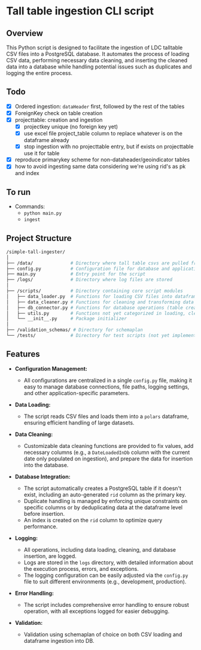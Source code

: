 # Tall table ingestion CLI script

## Overview

This Python script is designed to facilitate the ingestion of LDC talltable CSV files into a PostgreSQL database. It automates the process of loading CSV data, performing necessary data cleaning, and inserting the cleaned data into a database while handling potential issues such as duplicates and logging the entire process.


## Todo
- [x] Ordered ingestion: `dataHeader` first, followed by the rest of the tables
- [x] ForeignKey check on table creation
- [x] projecttable: creation and ingestion
  - [x] projectkey unique (no foreign key yet)
  - [x] use excel file project_table column to replace whatever is on the dataframe already
  - [x] stop ingestion with no projecttable entry, but if exists on projecttable use it for table
- [x] reproduce primarykey scheme for non-dataheader/geoindicator tables
- [x] how to avoid ingesting same data considering we're using rid's as pk and index

## To run
- Commands:
  - `python main.py`
  - `ingest`

## Project Structure

```bash
/simple-tall-ingester/
│
├── /data/              # Directory where tall table csvs are pulled from
├── config.py           # Configuration file for database and application settings
├── main.py             # Entry point for the script
├── /logs/              # Directory where log files are stored
│
├── /scripts/           # Directory containing core script modules
│   ├── data_loader.py  # Functions for loading CSV files into dataframes
│   ├── data_cleaner.py # Functions for cleaning and transforming data
│   ├── db_connector.py # Functions for database operations (table creation, data insertion)
│   ├── utils.py        # Functions not yet categorized in loading, cleaning, or ingesting
│   └── __init__.py     # Package initializer
│
├── /validation_schemas/ # Directory for schemaplan
└── /tests/             # Directory for test scripts (not yet implemented)

```

## Features

- **Configuration Management:**
  - All configurations are centralized in a single `config.py` file, making it easy to manage database connections, file paths, logging settings, and other application-specific parameters.

- **Data Loading:**
  - The script reads CSV files and loads them into a `polars` dataframe, ensuring efficient handling of large datasets.

- **Data Cleaning:**
  - Customizable data cleaning functions are provided to fix values, add necessary columns (e.g., a `DateLoadedInDb` column with the current date only populated on ingestion), and prepare the data for insertion into the database.

- **Database Integration:**
  - The script automatically creates a PostgreSQL table if it doesn't exist, including an auto-generated `rid` column as the primary key.
  - Duplicate handling is managed by enforcing unique constraints on specific columns or by deduplicating data at the dataframe level before insertion.
  - An index is created on the `rid` column to optimize query performance.

- **Logging:**
  - All operations, including data loading, cleaning, and database insertion, are logged.
  - Logs are stored in the `logs` directory, with detailed information about the execution process, errors, and exceptions.
  - The logging configuration can be easily adjusted via the `config.py` file to suit different environments (e.g., development, production).

- **Error Handling:**
  - The script includes comprehensive error handling to ensure robust operation, with all exceptions logged for easier debugging.

- **Validation:**
  - Validation using schemaplan of choice on both CSV loading and dataframe ingestion into DB.

